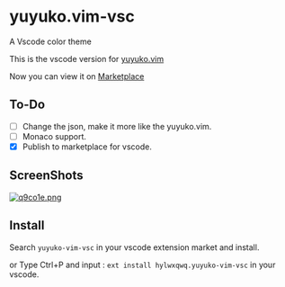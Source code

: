 # yuyuko.vim-vsc

A Vscode color theme

This is the vscode version for [yuyuko.vim](https://github.com/hylwxqwq/yuyuko.vim)

Now you can view it on [Marketplace](https://marketplace.visualstudio.com/items?itemName=hylwxqwq.yuyuko-vim-vsc)

## To-Do

- [ ] Change the json, make it more like the yuyuko.vim.
- [ ] Monaco support.
- [x] Publish to marketplace for vscode.

## ScreenShots

[![q9co1e.png](https://s1.ax1x.com/2022/03/17/q9co1e.png)](https://imgtu.com/i/q9co1e)

## Install

Search `yuyuko-vim-vsc` in your vscode extension market and install.

or Type Ctrl+P and input : `ext install hylwxqwq.yuyuko-vim-vsc` in your vscode.
